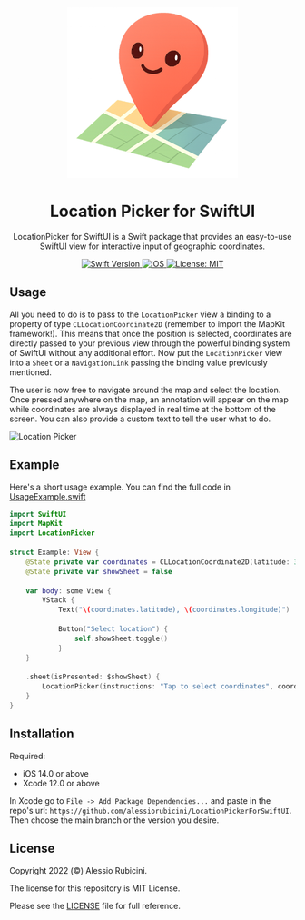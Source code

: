 <div align="center">
  <img width="300" height="300" src="/assets/icon.png" alt="Package Logo">
  <h1><b>Location Picker for SwiftUI</b></h1>
  <p>
    LocationPicker for SwiftUI is a Swift package that provides an easy-to-use SwiftUI view for interactive input of geographic coordinates.
    <br>
  </p>
</div>

<div align="center">
  <a href="https://swift.org">
<!--     <img src="https://img.shields.io/badge/Swift-5.9%20%7C%206-orange.svg" alt="Swift Version"> -->
    <img src="https://img.shields.io/badge/Swift-5.7-orange.svg" alt="Swift Version">
  </a>
  <a href="https://www.apple.com/ios/">
    <img src="https://img.shields.io/badge/iOS-14%2B-blue.svg" alt="iOS">
  </a>
  <a href="LICENSE">
    <img src="https://img.shields.io/badge/License-MIT-green.svg" alt="License: MIT">
  </a>
</div>


## Usage

All you need to do is to pass to the `LocationPicker` view a binding to a property of type `CLLocationCoordinate2D` (remember to import the MapKit framework!). This means that once the position is selected, coordinates are directly passed to your previous view through the powerful binding system of SwiftUI without any additional effort. Now put the `LocationPicker` view into a `Sheet` or a `NavigationLink` passing the binding value previously mentioned.

The user is now free to navigate around the map and select the location. Once pressed anywhere on the map, an annotation will appear on the map while coordinates are always displayed in real time at the bottom of the screen. You can also provide a custom text to tell the user what to do.

![Location Picker](./assets/LocationPickerPreview.png)


## Example

Here's a short usage example. You can find the full code in [UsageExample.swift](https://github.com/alessiorubicini/LocationPickerForSwiftUI/blob/master/Sources/LocationPicker/UsageExample.swift)

```swift
import SwiftUI
import MapKit
import LocationPicker

struct Example: View {
    @State private var coordinates = CLLocationCoordinate2D(latitude: 37.333747, longitude: -122.011448)
    @State private var showSheet = false

    var body: some View {
        VStack {
            Text("\(coordinates.latitude), \(coordinates.longitude)")
        
            Button("Select location") {
                self.showSheet.toggle()
            }
    }

    .sheet(isPresented: $showSheet) {
        LocationPicker(instructions: "Tap to select coordinates", coordinates: $coordinates, dismissOnSelection: true)
    }
}
```


## Installation

Required:
- iOS 14.0 or above
- Xcode 12.0 or above

In Xcode go to `File -> Add Package Dependencies...` and paste in the repo's url: `https://github.com/alessiorubicini/LocationPickerForSwiftUI`.
Then choose the main branch or the version you desire.


## License

Copyright 2022 (©) Alessio Rubicini.

The license for this repository is MIT License.

Please see the [LICENSE](LICENSE) file for full reference.
